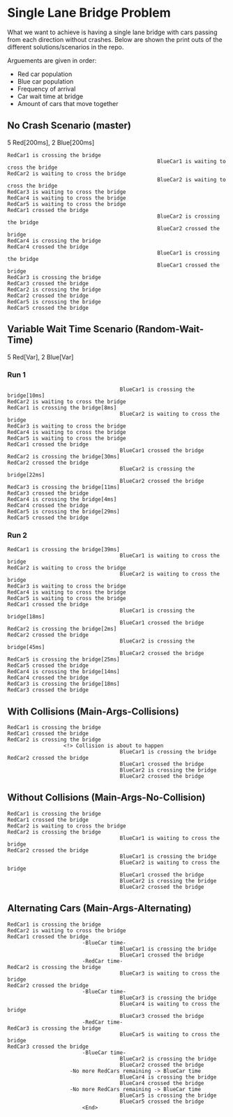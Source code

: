 # Single Lane Bridge Problem

What we want to achieve is having a single lane bridge with cars passing from each direction without crashes. Below are shown the print outs of the different solutions/scenarios in the repo.

Arguements are given in order:
- Red car population
- Blue car population
- Frequency of arrival
- Car wait time at bridge
- Amount of cars that move together

## No Crash Scenario (master)
5 Red[200ms], 2 Blue[200ms]
```
RedCar1 is crossing the bridge
						                        BlueCar1 is waiting to cross the bridge
RedCar2 is waiting to cross the bridge
						                        BlueCar2 is waiting to cross the bridge
RedCar3 is waiting to cross the bridge
RedCar4 is waiting to cross the bridge
RedCar5 is waiting to cross the bridge
RedCar1 crossed the bridge
					                        	BlueCar2 is crossing the bridge
						                        BlueCar2 crossed the bridge
RedCar4 is crossing the bridge
RedCar4 crossed the bridge
						                        BlueCar1 is crossing the bridge
						                        BlueCar1 crossed the bridge
RedCar3 is crossing the bridge
RedCar3 crossed the bridge
RedCar2 is crossing the bridge
RedCar2 crossed the bridge
RedCar5 is crossing the bridge
RedCar5 crossed the bridge
```

## Variable Wait Time Scenario (Random-Wait-Time)
5 Red[Var], 2 Blue[Var]

### Run 1
```
									BlueCar1 is crossing the bridge[10ms]
RedCar2 is waiting to cross the bridge
RedCar1 is crossing the bridge[8ms]
									BlueCar2 is waiting to cross the bridge
RedCar3 is waiting to cross the bridge
RedCar4 is waiting to cross the bridge
RedCar5 is waiting to cross the bridge
RedCar1 crossed the bridge
									BlueCar1 crossed the bridge
RedCar2 is crossing the bridge[30ms]
RedCar2 crossed the bridge
									BlueCar2 is crossing the bridge[22ms]
									BlueCar2 crossed the bridge
RedCar3 is crossing the bridge[11ms]
RedCar3 crossed the bridge
RedCar4 is crossing the bridge[4ms]
RedCar4 crossed the bridge
RedCar5 is crossing the bridge[29ms]
RedCar5 crossed the bridge
```

### Run 2
```
RedCar1 is crossing the bridge[39ms]
									BlueCar1 is waiting to cross the bridge
RedCar2 is waiting to cross the bridge
									BlueCar2 is waiting to cross the bridge
RedCar3 is waiting to cross the bridge
RedCar4 is waiting to cross the bridge
RedCar5 is waiting to cross the bridge
RedCar1 crossed the bridge
									BlueCar1 is crossing the bridge[18ms]
									BlueCar1 crossed the bridge
RedCar2 is crossing the bridge[2ms]
RedCar2 crossed the bridge
									BlueCar2 is crossing the bridge[45ms]
									BlueCar2 crossed the bridge
RedCar5 is crossing the bridge[25ms]
RedCar5 crossed the bridge
RedCar4 is crossing the bridge[14ms]
RedCar4 crossed the bridge
RedCar3 is crossing the bridge[18ms]
RedCar3 crossed the bridge
```

## With Collisions (Main-Args-Collisions)
```
RedCar1 is crossing the bridge
RedCar1 crossed the bridge
RedCar2 is crossing the bridge
				  <!> Collision is about to happen
									BlueCar1 is crossing the bridge
RedCar2 crossed the bridge
									BlueCar1 crossed the bridge
									BlueCar2 is crossing the bridge
									BlueCar2 crossed the bridge
```

## Without Collisions (Main-Args-No-Collision)
```
RedCar1 is crossing the bridge
RedCar1 crossed the bridge
RedCar2 is waiting to cross the bridge
RedCar2 is crossing the bridge
									BlueCar1 is waiting to cross the bridge
RedCar2 crossed the bridge
									BlueCar1 is crossing the bridge
									BlueCar2 is waiting to cross the bridge
									BlueCar1 crossed the bridge
									BlueCar2 is crossing the bridge
									BlueCar2 crossed the bridge
```

## Alternating Cars (Main-Args-Alternating)
```
RedCar1 is crossing the bridge
RedCar2 is waiting to cross the bridge
RedCar1 crossed the bridge
						-BlueCar time-
									BlueCar1 is crossing the bridge
									BlueCar1 crossed the bridge
						-RedCar time-
RedCar2 is crossing the bridge
									BlueCar3 is waiting to cross the bridge
RedCar2 crossed the bridge
						-BlueCar time-
									BlueCar3 is crossing the bridge
									BlueCar4 is waiting to cross the bridge
									BlueCar3 crossed the bridge
						-RedCar time-
RedCar3 is crossing the bridge
									BlueCar5 is waiting to cross the bridge
RedCar3 crossed the bridge
						-BlueCar time-
									BlueCar2 is crossing the bridge
									BlueCar2 crossed the bridge
					-No more RedCars remaining -> BlueCar time
									BlueCar4 is crossing the bridge
									BlueCar4 crossed the bridge
					-No more RedCars remaining -> BlueCar time
									BlueCar5 is crossing the bridge
									BlueCar5 crossed the bridge
						<End>
```
